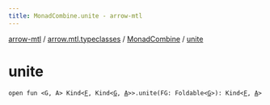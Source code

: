 ```yaml
---
title: MonadCombine.unite - arrow-mtl
---
```


[arrow-mtl](../../index.html) / [arrow.mtl.typeclasses](../index.html) / [MonadCombine](index.html) / [unite](./unite.html)

# unite

`open fun <G, A> Kind<`[`F`](index.html#F)`, Kind<`[`G`](unite.html#G)`, `[`A`](unite.html#A)`>>.unite(FG: Foldable<`[`G`](unite.html#G)`>): Kind<`[`F`](index.html#F)`, `[`A`](unite.html#A)`>`